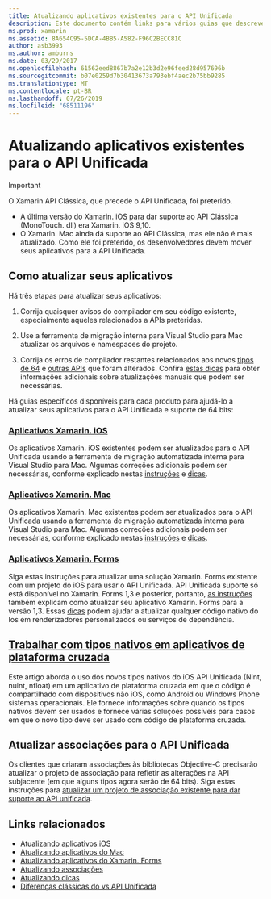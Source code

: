 ```yaml
---
title: Atualizando aplicativos existentes para o API Unificada
description: Este documento contém links para vários guias que descrevem como atualizar aplicativos Xamarin para o API Unificada. Ele aborda os aplicativos Xamarin. iOS, aplicativos Xamarin. Mac. Aplicativos Xamarin. Forms, tipos nativos em aplicativos de plataforma cruzada e projetos de associação.
ms.prod: xamarin
ms.assetid: 8A654C95-5DCA-4BB5-A582-F96C2BECC81C
author: asb3993
ms.author: amburns
ms.date: 03/29/2017
ms.openlocfilehash: 61562eed8867b7a2e12b3d2e96feed28d957696b
ms.sourcegitcommit: b07e0259d7b30413673a793ebf4aec2b75bb9285
ms.translationtype: MT
ms.contentlocale: pt-BR
ms.lasthandoff: 07/26/2019
ms.locfileid: "68511196"
---
```

# <a name="updating-existing-apps-to-the-unified-api"></a>Atualizando aplicativos existentes para o API Unificada

> [!IMPORTANT]
> O Xamarin API Clássica, que precede o API Unificada, foi preterido.
> - A última versão do Xamarin. iOS para dar suporte ao API Clássica (MonoTouch. dll) era Xamarin. iOS 9,10.
> - O Xamarin. Mac ainda dá suporte ao API Clássica, mas ele não é mais atualizado. Como ele foi preterido, os desenvolvedores devem mover seus aplicativos para a API Unificada.

## <a name="how-to-update-your-apps"></a>Como atualizar seus aplicativos

Há três etapas para atualizar seus aplicativos:

1. Corrija quaisquer avisos do compilador em seu código existente, especialmente aqueles relacionados a APIs preteridas.

2. Use a ferramenta de migração interna para Visual Studio para Mac atualizar os arquivos e namespaces do projeto.

3. Corrija os erros de compilador restantes relacionados aos novos [tipos de 64](~/cross-platform/macios/nativetypes.md) e [outras APIs](~/cross-platform/macios/unified/overview.md#deprecated-typos) que foram alterados. Confira [estas dicas](~/cross-platform/macios/unified/updating-tips.md) para obter informações adicionais sobre atualizações manuais que podem ser necessárias.

Há guias específicos disponíveis para cada produto para ajudá-lo a atualizar seus aplicativos para o API Unificada e suporte de 64 bits:

### <a name="xamarinios-appscross-platformmaciosunifiedupdating-ios-appsmd"></a>[Aplicativos Xamarin. iOS](~/cross-platform/macios/unified/updating-ios-apps.md)

Os aplicativos Xamarin. iOS existentes podem ser atualizados para o API Unificada usando a ferramenta de migração automatizada interna para Visual Studio para Mac. Algumas correções adicionais podem ser necessárias, conforme explicado nestas [instruções](~/cross-platform/macios/unified/updating-ios-apps.md) e [dicas](~/cross-platform/macios/unified/updating-tips.md).

### <a name="xamarinmac-appscross-platformmaciosunifiedupdating-mac-appsmd"></a>[Aplicativos Xamarin. Mac](~/cross-platform/macios/unified/updating-mac-apps.md)

Os aplicativos Xamarin. Mac existentes podem ser atualizados para o API Unificada usando a ferramenta de migração automatizada interna para Visual Studio para Mac. Algumas correções adicionais podem ser necessárias, conforme explicado nestas [instruções](~/cross-platform/macios/unified/updating-mac-apps.md) e [dicas](~/cross-platform/macios/unified/updating-tips.md).

### <a name="xamarinforms-appscross-platformmaciosunifiedupdating-xamarin-forms-appsmd"></a>[Aplicativos Xamarin. Forms](~/cross-platform/macios/unified/updating-xamarin-forms-apps.md)

Siga estas instruções para atualizar uma solução Xamarin. Forms existente com um projeto do iOS para usar o API Unificada. API Unificada suporte só está disponível no Xamarin. Forms 1,3 e posterior, portanto, [as instruções](~/cross-platform/macios/unified/updating-xamarin-forms-apps.md) também explicam como atualizar seu aplicativo Xamarin. Forms para a versão 1,3. Essas [dicas](~/cross-platform/macios/unified/updating-tips.md) podem ajudar a atualizar qualquer código nativo do Ios em renderizadores personalizados ou serviços de dependência.

## <a name="working-with-native-types-in-cross-platform-appscross-platformmaciosnativetypesmd"></a>[Trabalhar com tipos nativos em aplicativos de plataforma cruzada](~/cross-platform/macios/nativetypes.md)

Este artigo aborda o uso dos novos tipos nativos do iOS API Unificada (Nint, nuint, nfloat) em um aplicativo de plataforma cruzada em que o código é compartilhado com dispositivos não iOS, como Android ou Windows Phone sistemas operacionais. Ele fornece informações sobre quando os tipos nativos devem ser usados e fornece várias soluções possíveis para casos em que o novo tipo deve ser usado com código de plataforma cruzada.

## <a name="update-bindings-to-the-unified-api"></a>Atualizar associações para o API Unificada

Os clientes que criaram associações às bibliotecas Objective-C precisarão atualizar o projeto de associação para refletir as alterações na API subjacente (em que alguns tipos agora serão de 64 bits).
Siga estas instruções para [atualizar um projeto de associação existente para dar suporte ao API unificada](~/cross-platform/macios/unified/update-binding.md).

## <a name="related-links"></a>Links relacionados

- [Atualizando aplicativos iOS](~/cross-platform/macios/unified/updating-ios-apps.md)
- [Atualizando aplicativos do Mac](~/cross-platform/macios/unified/updating-mac-apps.md)
- [Atualizando aplicativos do Xamarin. Forms](~/cross-platform/macios/unified/updating-xamarin-forms-apps.md)
- [Atualizando associações](~/cross-platform/macios/unified/update-binding.md)
- [Atualizando dicas](~/cross-platform/macios/unified/updating-tips.md)
- [Diferenças clássicas do vs API Unificada](https://github.com/xamarin/release-notes-archive/blob/master/release-notes/ios/api_changes/classic-vs-unified-8.6.0/index.md)
